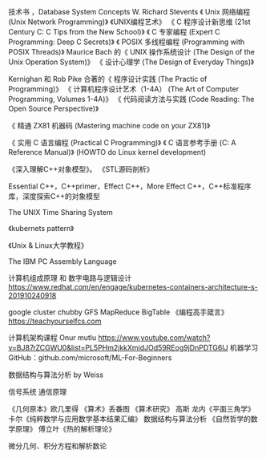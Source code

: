 技术书
，Database System Concepts
W. Richard Stevents
《 Unix 网络编程 (Unix Network Programming)》
《UNIX编程艺术》
《 C 程序设计新思维 (21st Century C: C Tips from the New School)》
《 C 专家编程 (Expert C Programming: Deep C Secrets)》
《 POSIX 多线程编程 (Programming with POSIX Threads)》
Maurice Bach 的《 UNIX 操作系统设计 (The Design of the Unix Operation System)》
《 设计心理学 (The Design of Everyday Things)》

Kernighan 和 Rob Pike 合著的《 程序设计实践 (The Practic of Programming)》
《 计算机程序设计艺术（1-4A） (The Art of Computer Programming, Volumes 1-4A)》
《 代码阅读方法与实践 (Code Reading: The Open Source Perspective)》

《 精通 ZX81 机器码 (Mastering machine code on your ZX81)》

《 实用 C 语言编程 (Practical C Programming)》
《 C 语言参考手册 (C: A Reference Manual)》
(HOWTO do Linux kernel development)

《深入理解C++对象模型》。
《STL源码剖析》

Essential C++，C++primer，Effect C++，More Effect C++，C++标准程序库，深度探索C++的对象模型

The UNIX Time Sharing System

《kubernets pattern》

《Unix & Linux大学教程》

The IBM PC Assembly Language


计算机组成原理   和  数字电路与逻辑设计
https://www.redhat.com/en/engage/kubernetes-containers-architecture-s-201910240918

google cluster chubby GFS MapReduce BigTable
《编程高手箴言》
https://teachyourselfcs.com

计算机架构课程 Onur mutlu
https://www.youtube.com/watch?v=BJ87rZCGWU0&list=PL5PHm2jkkXmidJOd59REog9jDnPDTG6IJ
机器学习
GitHub：github.com/microsoft/ML-For-Beginners

数据结构与算法分析 by Weiss

信号系统 
通信原理

《几何原本》欧几里得
《算术》丢番图
《算术研究》  高斯
龙内《平面三角学》
卡尔《纯粹数学与应用数学基本结果汇编》
数据结构与算法分析 
《自然哲学的数学原理》
傅立叶《热的解析理论》

微分几何、积分方程和解析数论